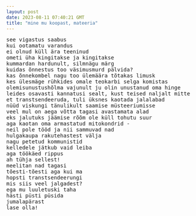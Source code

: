 ```yaml
---
layout: post
date: 2023-08-11 07:40:21 GMT
title: "mine mu koopast, mateeria"
---
```

<pre>
see vigastus saabus 
kui ootamatu varandus
ei olnud küll ära teeninud
ometi üha kingitakse ja kingitakse
kummardan hardunult, silmnägu märg
kuidas õnnestus too väsimusmurd pälvida?
kas õnnekombel nagu too ülemäära tõtakas limusk
kes ülesmäge rühkides omale teokarbi selga komistas  
olemisunustushõlma vajunult ju olin unustanud oma hinge
leides osavasti kannatusi sealt, kust teised naljalt mitte
et transtsendeeruda, tuli üksnes kaotada jalalabad
nüüd viskungi tänulikult saamise müsteeriumisse
veel mul on aega võtta tagasi avastamata alad
eks jalutuks jäämise rõõm ole küll tohutu suur 
aga kaotan oma armastatud mitokondrid -
neil pole tööd ja nii sammuvad nad
hulgakaupa rakutehastest välja
nagu petetud kommunistid
kelledele jätkub vaid leiba 
aga töökäed rippus 
ah tühja sellest!
meelitan nad tagasi
tõesti-tõesti aga kui ma 
hopsti transtsendeerungi
mis siis veel jalgadest?
ega mu luuletuski taha 
hästi püsti püsida
jumalapärast
lase olla!
</pre>
